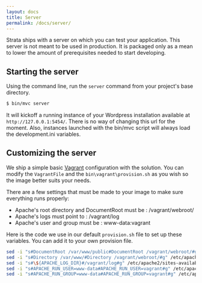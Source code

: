 ```yaml
---
layout: docs
title: Server
permalink: /docs/server/
---
```


Strata ships with a server on which you can test your application. This server is not meant to be used in production. It is packaged only as a mean to lower the amount of prerequisites needed to start developing.

## Starting the server

Using the command line, run the `server` command from your project's base directory.

~~~ sh
$ bin/mvc server
~~~

It will kickoff a running instance of your Wordpress installation available at `http://127.0.0.1:5454/`. There is no way of changing this url for the moment. Also, instances launched with the bin/mvc script will always load the development.ini variables.

## Customizing the server

We ship a simple basic [Vagrant](http://vagrantup.com) configuration with the solution. You can modify the `VagrantFile` and the `bin\vagrant\provision.sh` as you wish so the image better suits your needs.

There are a few settings that must be made to your image to make sure everything runs properly:

* Apache's root directory and DocumentRoot must be : /vagrant/webroot/
* Apache's logs must point to : /vagrant/log
* Apache's user and group must be : www-data:vagrant

Here is the code we use in our default `provision.sh` file to set up these variables. You can add it to your own provision file.

~~~ sh
sed -i "s#DocumentRoot /var/www/public#DocumentRoot /vagrant/webroot/#g" /etc/apache2/sites-available/000-default.conf
sed -i "s#Directory /var/www/#Directory /vagrant/webroot/#g" /etc/apache2/apache2.conf
sed -i "s#\${APACHE_LOG_DIR}#/vagrant/log#g" /etc/apache2/sites-available/000-default.conf
sed -i "s#APACHE_RUN_USER=www-data#APACHE_RUN_USER=vagrant#g" /etc/apache2/envvars
sed -i "s#APACHE_RUN_GROUP=www-data#APACHE_RUN_GROUP=vagrant#g" /etc/apache2/envvars
~~~
